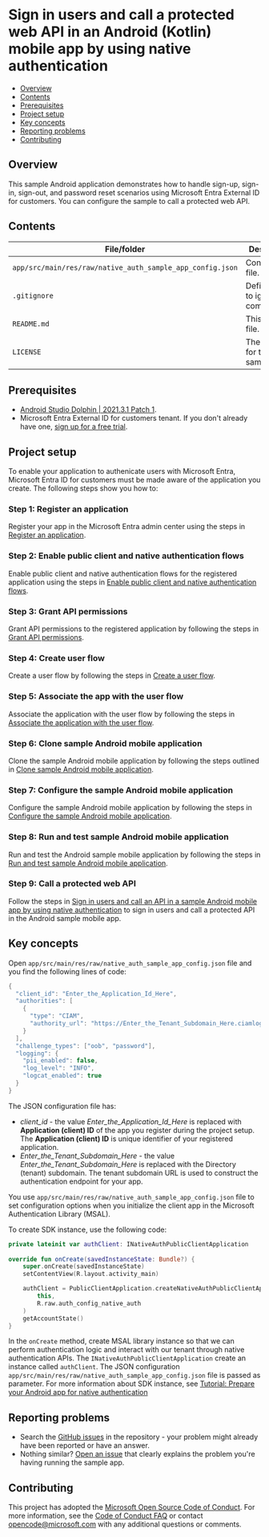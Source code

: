 # Sign in users and call a protected web API in an Android (Kotlin) mobile app by using native authentication

* [Overview](#overview)
* [Contents](#contents)
* [Prerequisites](#prerequisites)
* [Project setup](#project-setup)
* [Key concepts](#key-concepts)
* [Reporting problems](#reporting-problems)
* [Contributing](#contributing)

## Overview

This sample Android application demonstrates how to handle sign-up, sign-in, sign-out, and password reset scenarios using Microsoft Entra External ID for customers. You can configure the sample to call a protected web API.

## Contents

| File/folder | Description |
|-------------|-------------|
| `app/src/main/res/raw/native_auth_sample_app_config.json`       | Configuration file. |
| `.gitignore` | Define what to ignore at commit time. |
| `README.md` | This README file. |
| `LICENSE`   | The license for the sample. |

## Prerequisites

* <a href="https://developer.android.com/studio/archive" target="_blank">Android Studio Dolphin | 2021.3.1 Patch 1</a>.
* Microsoft Entra External ID for customers tenant. If you don't already have one, <a href="https://aka.ms/ciam-free-trial?wt.mc_id=ciamcustomertenantfreetrial_linkclick_content_cnl" target="_blank">sign up for a free trial</a>.

## Project setup

To enable your application to authenicate users with Microsoft Entra, Microsoft Entra ID for customers must be made aware of the application you create. The following steps show you how to:

### Step 1: Register an application

Register your app in the Microsoft Entra admin center using the steps in [Register an application](https://learn.microsoft.com/entra/external-id/customers/how-to-run-native-authentication-sample-android-app#register-an-application).

### Step 2: Enable public client and native authentication flows

Enable public client and native authentication flows for the registered application using the steps in [Enable public client and native authentication flows](https://learn.microsoft.com/entra/external-id/customers/how-to-run-native-authentication-sample-android-app#enable-public-client-and-native-authentication-flows).

### Step 3: Grant API permissions

Grant API permissions to the registered application by following the steps in [Grant API permissions](https://learn.microsoft.com/entra/external-id/customers/how-to-run-native-authentication-sample-android-app#grant-api-permissions).

### Step 4: Create user flow

Create a user flow by following the steps in [Create a user flow](https://learn.microsoft.com/entra/external-id/customers/how-to-run-native-authentication-sample-android-app#create-a-user-flow).

### Step 5: Associate the app with the user flow

Associate the application with the user flow by following the steps in [Associate the application with the user flow](https://learn.microsoft.com/entra/external-id/customers/how-to-run-native-authentication-sample-android-app#associate-the-app-with-the-user-flow).

### Step 6: Clone sample Android mobile application

Clone the sample Android mobile application by following the steps outlined in [Clone sample Android mobile application](https://learn.microsoft.com/entra/external-id/customers/how-to-run-native-authentication-sample-android-app#clone-sample-android-mobile-application).

### Step 7: Configure the sample Android mobile application

Configure the sample Android mobile application by following the steps in [Configure the sample Android mobile application](https://learn.microsoft.com/entra/external-id/customers/how-to-run-native-authentication-sample-android-app#configure-the-sample-android-mobile-application).

### Step 8: Run and test sample Android mobile application

Run and test the Android sample mobile application by following the steps in [Run and test sample Android mobile application](https://learn.microsoft.com/entra/external-id/customers/how-to-run-native-authentication-sample-android-app#run-and-test-sample-android-mobile-application).

### Step 9: Call a protected web API

Follow the steps in [Sign in users and call an API in a sample Android mobile app by using native authentication](https://learn.microsoft.com/entra/external-id/customers/sample-native-authentication-android-sample-app-call-web-api) to sign in users and call a protected API in the Android sample mobile app.

## Key concepts

Open `app/src/main/res/raw/native_auth_sample_app_config.json` file and you find the following lines of code:

```kotlin
{
  "client_id": "Enter_the_Application_Id_Here",
  "authorities": [
    {
      "type": "CIAM",
      "authority_url": "https://Enter_the_Tenant_Subdomain_Here.ciamlogin.com/Enter_the_Tenant_Subdomain_Here.onmicrosoft.com/"
    }
  ],
  "challenge_types": ["oob", "password"],
  "logging": {
    "pii_enabled": false,
    "log_level": "INFO",
    "logcat_enabled": true
  }
}
```

The JSON configuration file has:

* _client_id_ - the value _Enter_the_Application_Id_Here_ is replaced with **Application (client) ID** of the app you register during the project setup. The **Application (client) ID** is unique identifier of your registered application.
* _Enter_the_Tenant_Subdomain_Here_ - the value _Enter_the_Tenant_Subdomain_Here_ is replaced with the Directory (tenant) subdomain. The tenant subdomain URL is used to construct the authentication endpoint for your app.

You use `app/src/main/res/raw/native_auth_sample_app_config.json` file to set configuration options when you initialize the client app in the Microsoft Authentication Library (MSAL).

To create SDK instance, use the following code:

```kotlin
private lateinit var authClient: INativeAuthPublicClientApplication 
 
override fun onCreate(savedInstanceState: Bundle?) { 
    super.onCreate(savedInstanceState) 
    setContentView(R.layout.activity_main) 

    authClient = PublicClientApplication.createNativeAuthPublicClientApplication( 
        this, 
        R.raw.auth_config_native_auth 
    ) 
    getAccountState() 
} 
```

In the `onCreate` method, create MSAL library instance so that we can perform authentication logic and interact with our tenant through native authentication APIs. The `INativeAuthPublicClientApplication` create an instance called `authClient`. The JSON configuration `app/src/main/res/raw/native_auth_sample_app_config.json` file is passed as parameter. For more information about SDK instance, see [Tutorial: Prepare your Android app for native authentication](https://learn.microsoft.com/en-us/entra/external-id/customers/tutorial-native-authentication-prepare-android-app#create-sdk-instance)

## Reporting problems

* Search the [GitHub issues](https://github.com/Azure-Samples/ms-identity-ciam-native-auth-android-sample/issues) in the repository - your problem might already have been reported or have an answer.
* Nothing similar? [Open an issue](https://github.com/Azure-Samples/ms-identity-ciam-native-auth-android-sample/issues/new) that clearly explains the problem you're having running the sample app.

## Contributing

This project has adopted the [Microsoft Open Source Code of Conduct](https://opensource.microsoft.com/codeofconduct/). For more information, see the [Code of Conduct FAQ](https://opensource.microsoft.com/codeofconduct/faq/) or contact [opencode@microsoft.com](mailto:opencode@microsoft.com) with any additional questions or comments.
